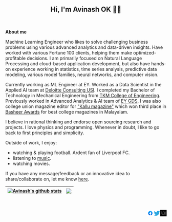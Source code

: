  <h2 align="center">Hi, I'm Avinash OK 🙋‍♂️</h2>
<br />

**About me**

Machine Learning Engineer who likes to solve challenging business problems using various advanced analytics and data-driven insights. Have worked with various Fortune 100 clients, helping them make optimized-profitable decisions. I am primarily focused on Natural Language Processing and cloud-based application development, but also have hands-on experience working in statistics, time series analysis, predictive data modeling, various model families, neural networks, and computer vision.

Currently working as ML Engineer at EY. Worked as a Data Scientist in the Applied AI team at [Deloitte Consulting USI](https://www2.deloitte.com/in/en/services/consulting-deloitte.html?icid=bottom_consulting-deloitte#). I completed my Bachelor of Technology in Mechanical Engineering from [TKM College of Engineering](https://www.tkmce.ac.in/). Previously worked in Advanced Analytics & AI team of [EY GDS](https://www.ey.com/en_in/careers/global-delivery-services). I was also college union magazine editor for ["Kallu magazine"](https://www.facebook.com/collegemagazinetkmce.2016) which won third place in [Basheer Awards](https://www.deshabhimani.com/news/kerala/news-kerala-16-07-2016/575257) for best college magazines in Malayalam.

I believe in rational thinking and endorse open sourcing research and projects. I love physics and programming. Whenever in doubt, I like to go back to first principles and simplicity.

Outside of work, I enjoy:
- watching & playing football. Ardent fan of Liverpool FC.
- listening to [music](https://open.spotify.com/playlist/1OC5w2BrNnDEMptBZ3FWvw?si=0XxdyMg4Tl2jZuq4rpXz0w&utm_source=copy-link).
- watching movies.

If you have any message/feedback or an innovative idea to share/collaborate on, let me know [here](https://docs.google.com/forms/d/e/1FAIpQLSc7GsQz8hkT3Em6ABkh2EW9lULyL6qEf0_ufrmQuQPvWBU4Ww/viewform?usp=pp_url). 


| <a href="https://github.com/avinashok"><img align="center" src="https://github-readme-stats.vercel.app/api?username=avinashok&show_icons=true&include_all_commits=true&theme=buefy&hide_border=true" alt="Avinash's github stats" /></a> | <a href="https://github.com/avinashok"><img align="center" src="https://github-readme-stats.vercel.app/api/top-langs/?username=avinashok&layout=compact&theme=buefy&hide_border=true" /></a> |
|-------------------------------------------------------------------------------------------------------------------------------------------------------------------------------------------------------------------------------------------------------------|-----------------------------------------------------------------------------------------------------------------------------------------------------------------------------------------------------------------|

<br />
<br />

<a href="https://avinashok.com/">
  <img align="right" alt="Avinash OK | Website" width="20px" src="https://raw.githubusercontent.com/avinashok/avinash-readme/master/assets/aok.png" />
</a>

<a href="https://twitter.com/avinash_ok">
  <img align="right" alt="Avinash OK | Twitter" width="21px" src="https://raw.githubusercontent.com/avinashok/avinash-readme/master/assets/twitter.svg" />
</a>

<a href="https://www.facebook.com/Avinash.O.K/">
  <img align="right" alt="Avinash OK | Facebook" width="20px" src="https://raw.githubusercontent.com/avinashok/avinash-readme/master/assets/facebook.png" />
</a>
